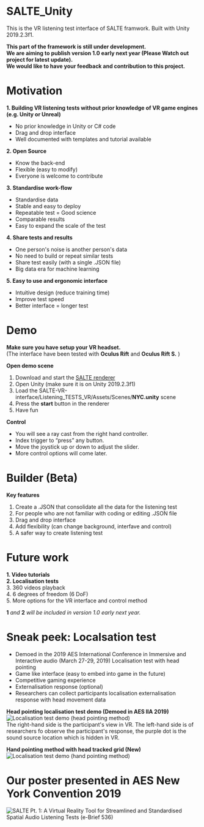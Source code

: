 # SALTE_Unity
This is the VR listening test interface of SALTE framwork.
Built with Unity 2019.2.3f1.

**This part of the framework is still under development.** <br/>
**We are aiming to publish version 1.0 early next year (Please Watch out project for latest update).** <br/>
**We would like to have your feedback and contribution to this project.** <br/>


# Motivation
**1. Building VR listening tests without prior knowledge of VR game engines (e.g. Unity or Unreal)** <br/>
- No prior knowledge in Unity or C# code
- Drag and drop interface
- Well documented with templates and tutorial available

**2. Open Source** <br/>
- Know the back-end
- Flexible (easy to modify)
- Everyone is welcome to contribute

**3. Standardise work-flow** <br/>
- Standardise data
- Stable and easy to deploy
- Repeatable test = Good science
- Comparable results
- Easy to expand the scale of the test

**4. Share tests and results** <br/>
- One person's noise is another person's data
- No need to build or repeat similar tests
- Share test easily (with a single .JSON file)
- Big data era for machine learning

**5. Easy to use and ergonomic interface** <br/>
- Intuitive design (reduce training time)
- Improve test speed
- Better interface = longer test

# Demo
**Make sure you have setup your VR headset.** <br/>
(The interface have been tested with **Oculus Rift** and **Oculus Rift S.** )

**Open demo scene**
1. Download and start the [SALTE renderer](https://github.com/AudioLabYork/SALTE-audio-renderer)
2. Open Unity (make sure it is on Unity 2019.2.3f1)
3. Load the SALTE-VR-interface/Listening_TESTS_VR/Assets/Scenes/**NYC.unity** scene
4. Press the **start** button in the renderer
5. Have fun

**Control**
- You will see a ray cast from the right hand controller.
- Index trigger to “press” any button.
- Move the joystick up or down to adjust the slider.
- More control options will come later.

# Builder (Beta)
**Key features**
1. Create a .JSON that consolidate all the data for the listening test
2. For people who are not familiar with coding or editing .JSON file
3. Drag and drop interface
4. Add flexibility (can change background, interfave and control)
5. A safer way to create listening test

# Future work 
**1. Video tutorials** <br/>
**2. Localisation tests** <br/>
3. 360 videos playback <br/>
4. 6 degrees of freedom (6 DoF) <br/>
5. More options for the VR interface and control method <br/>

**1** *and* **2** *will be included in version 1.0 early next year.*

# Sneak peek: Localsation test
- Demoed in the 2019 AES International Conference in Immersive and Interactive audio (March 27-29, 2019) Localisation test with head pointing
- Game like interface (easy to embed into game in the future)
- Competitive gaming experience 
- Externalisation response (optional)
- Researchers can collect participants localisation externalisation response with head movement data

**Head pointing localisation test demo (Demoed in AES IIA 2019)** <br/>
![Localisation test demo (head pointing method)](https://github.com/AudioLabYork/SALTE-VR-interface/blob/master/head_pointing.gif) <br/>
The right-hand side is the participant's view in VR.
The left-hand side is of researchers fo observe the participant's response, the purple dot is the sound source location which is hidden in VR. 

**Hand pointing method with head tracked grid (New)** <br/>
![Localisation test demo (hand pointing method)](https://github.com/AudioLabYork/SALTE-VR-interface/blob/master/hand_pointing.gif) <br/>

# Our poster presented in AES New York Convention 2019
![SALTE Pt. 1: A Virtual Reality Tool for Streamlined and Standardised Spatial Audio Listening Tests (e-Brief 536)](https://github.com/AudioLabYork/SALTE-VR-interface/blob/master/AES_NY_poster_landscape_2019%20copy.jpg)
